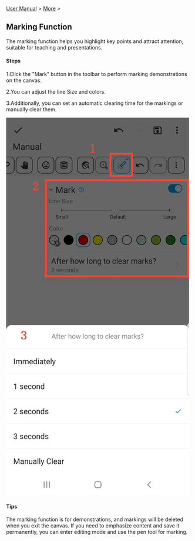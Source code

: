 [User Manual](/dragonnest/drawnote/manual/en) > [More](/dragonnest/drawnote/manual/en/more) >

Marking Function
---
The marking function helps you highlight key points and attract attention, suitable for teaching and presentations.

#### Steps

1.Click the "Mark" button in the toolbar to perform marking demonstrations on the canvas.

2.You can adjust the line Size and  colors.

3.Additionally, you can set an automatic clearing time for the markings or manually clear them.

![Marking Function](imgs/marking_function1.png)

#### Tips
The marking function is for demonstrations, and markings will be deleted when you exit the canvas. If you need to emphasize content and save it permanently, you can enter editing mode and use the pen tool for marking.